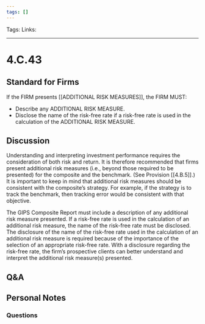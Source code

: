 ```yaml
---
tags: []
---
```

Tags:
Links: 
___
# 4.C.43
## Standard for Firms
If the FIRM presents [[ADDITIONAL RISK MEASURES]], the FIRM MUST:
- Describe any ADDITIONAL RISK MEASURE.
- Disclose the name of the risk-free rate if a risk-free rate is used in the calculation of the ADDITIONAL RISK MEASURE.
## Discussion
Understanding and interpreting investment performance requires the consideration of both risk and return. It is therefore recommended that firms present additional risk measures (i.e., beyond those required to be presented) for the composite and the benchmark. (See Provision [[4.B.5]].) It is important to keep in mind that additional risk measures should be consistent with the composite’s strategy. For example, if the strategy is to track the benchmark, then tracking error would be consistent with that objective.

The GIPS Composite Report must include a description of any additional risk measure presented. If a risk-free rate is used in the calculation of an additional risk measure, the name of the risk-free rate must be disclosed. The disclosure of the name of the risk-free rate used in the calculation of an additional risk measure is required because of the importance of the selection of an appropriate risk-free rate. With a disclosure regarding the risk-free rate, the firm’s prospective clients can better understand and interpret the additional risk measure(s) presented.
## Q&A

## Personal Notes

### Questions